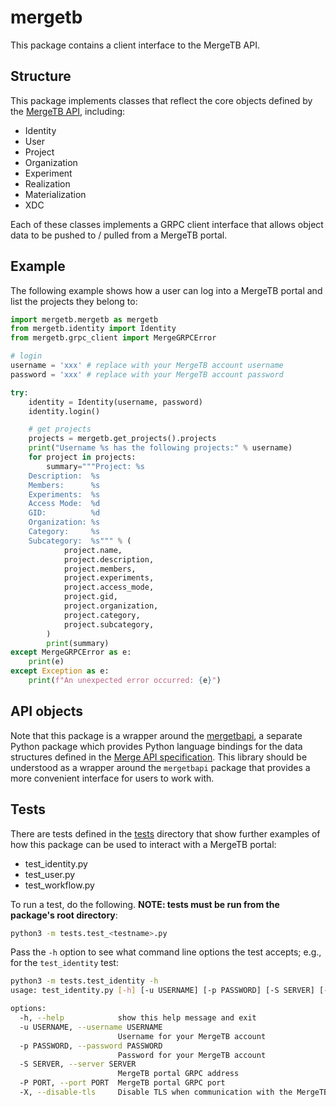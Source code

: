 # mergetb

This package contains a client interface to the MergeTB API.

## Structure

This package implements classes that reflect the core objects defined by the
[MergeTB API](https://mergetb.gitlab.io/api), including:
- Identity
- User
- Project
- Organization
- Experiment
- Realization
- Materialization
- XDC

Each of these classes implements a GRPC client interface that allows object data to be pushed to /
pulled from a MergeTB portal.

## Example

The following example shows how a user can log into a MergeTB portal and list the projects they
belong to:

```python
import mergetb.mergetb as mergetb
from mergetb.identity import Identity
from mergetb.grpc_client import MergeGRPCError

# login
username = 'xxx' # replace with your MergeTB account username
password = 'xxx' # replace with your MergeTB account password

try:
    identity = Identity(username, password)
    identity.login()

    # get projects
    projects = mergetb.get_projects().projects
    print("Username %s has the following projects:" % username)
    for project in projects:
        summary="""Project: %s
    Description:  %s
    Members:      %s
    Experiments:  %s
    Access Mode:  %d
    GID:          %d
    Organization: %s
    Category:     %s
    Subcategory:  %s""" % (
            project.name,
            project.description,
            project.members,
            project.experiments,
            project.access_mode,
            project.gid,
            project.organization,
            project.category,
            project.subcategory,
        )
        print(summary)
except MergeGRPCError as e:
    print(e)
except Exception as e:
    print(f"An unexpected error occurred: {e}")
```

## API objects

Note that this package is a wrapper around the [mergetbapi](https://pypi.org/project/mergetbapi/), a
separate Python package which provides Python language bindings for the data structures defined in
the [Merge API specification](https://mergetb.gitlab.io/api). This library should be understood as a
wrapper around the `mergetbapi` package that provides a more convenient interface for users to work
with.

## Tests

There are tests defined in the [tests](./tests) directory that show further
examples of how this package can be used to interact with a MergeTB portal:
- test_identity.py
- test_user.py
- test_workflow.py

To run a test, do the following. __NOTE: tests must be run from the package's root directory__:
```bash
python3 -m tests.test_<testname>.py
```

Pass the `-h` option to see what command line options the test accepts; e.g., for the
`test_identity` test:
```bash
python3 -m tests.test_identity -h
usage: test_identity.py [-h] [-u USERNAME] [-p PASSWORD] [-S SERVER] [-P PORT] [-X]

options:
  -h, --help            show this help message and exit
  -u USERNAME, --username USERNAME
                        Username for your MergeTB account
  -p PASSWORD, --password PASSWORD
                        Password for your MergeTB account
  -S SERVER, --server SERVER
                        MergeTB portal GRPC address
  -P PORT, --port PORT  MergeTB portal GRPC port
  -X, --disable-tls     Disable TLS when communication with the MergeTB portal
```
